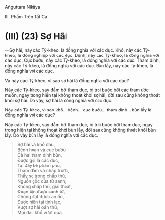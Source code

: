 Aṅguttara Nikāya

III. Phẩm Trên Tất Cả

# (III) (23) Sợ Hãi

—Sợ hãi, này các Tỷ-kheo, là đồng nghĩa với các dục. Khổ, này các Tỷ-kheo, là đồng nghiệp với các dục. Bệnh, này các Tỷ-kheo, là đồng nghĩa với các dục. Cục bướu, này các Tỷ-kheo, là đồng nghĩa với các dục. Tham dính, này các Tỷ-kheo, là đồng nghĩa với các dục. Bùn lầy, này các Tỷ-kheo, là đồng nghĩa với các dục.

Và này các Tỷ-kheo, vì sao sợ hãi là đồng nghĩa với các dục?

Này các Tỷ-kheo, say đắm bởi tham dục, bị trói buộc bởi các tham ước muốn, ngay trong hiện tại không thoát khỏi sợ hãi, đời sau cũng không thoát khỏi sợ hãi. Do vậy, sợ hãi là đồng nghĩa với các dục.

Này các Tỷ-kheo, vì sao khổ... bệnh... cục bướu... tham dính... bùn lầy là đồng nghĩa với các dục?

Này các Tỷ-kheo, say đắm bởi tham dục, bị trói buộc bởi tham dục, ngay trong hiện tại không thoát khỏi bùn lầy, đời sau cũng không thoát khỏi bùn lầy. Do vậy bùn lầy là đồng nghĩa với các dục.

> Sợ hãi và khổ đau,  
> Bệnh hoạn và cục bướu,  
> Cả hai tham dính bùn,  
> Ðược gọi là các dục,  
> Tại đấy kẻ phàm phu,  
> Tham đắm và chấp trước,  
> Thấy sợ trong chấp thủ,  
> Nguồn gốc của tử sanh,  
> Không chấp thủ, giải thoát,  
> Ðoạn tận được sanh tử,  
> Chúng đạt được an ổn,  
> Ðược hiện tại tịnh lạc,  
> Vượt sợ hãi oán thù,  
> Mọi đau khổ vượt qua.

